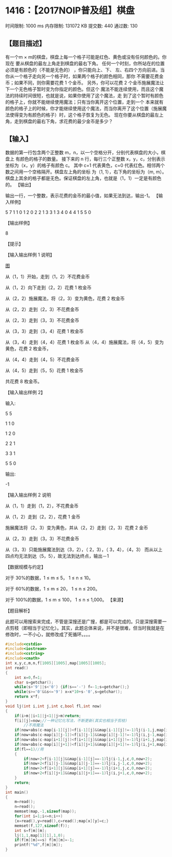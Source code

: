 # 1416：【2017NOIP普及组】棋盘

时间限制: 1000 ms         内存限制: 131072 KB
提交数: 440     通过数: 130

## 【题目描述】

有一个m × m的棋盘，棋盘上每一个格子可能是红色、黄色或没有任何颜色的。你现在 要从棋盘的最左上角走到棋盘的最右下角。 任何一个时刻，你所站在的位置必须是有颜色的（不能是无色的） ，你只能向上、下、 左、右四个方向前进。当你从一个格子走向另一个格子时，如果两个格子的颜色相同，那你 不需要花费金币；如果不同，则你需要花费 1 个金币。 另外，你可以花费 2 个金币施展魔法让下一个无色格子暂时变为你指定的颜色。但这个 魔法不能连续使用，而且这个魔法的持续时间很短，也就是说，如果你使用了这个魔法，走 到了这个暂时有颜色的格子上，你就不能继续使用魔法；只有当你离开这个位置，走到一个 本来就有颜色的格子上的时候，你才能继续使用这个魔法，而当你离开了这个位置（施展魔 法使得变为有颜色的格子）时，这个格子恢复为无色。 现在你要从棋盘的最左上角，走到棋盘的最右下角，求花费的最少金币是多少？

## 【输入】

数据的第一行包含两个正整数 m，n，以一个空格分开，分别代表棋盘的大小，棋盘上 有颜色的格子的数量。  接下来的 n 行，每行三个正整数 x，y，c，分别表示坐标为（x，y）的格子有颜色 c。 其中 c=1 代表黄色，c=0 代表红色。相邻两个数之间用一个空格隔开。棋盘左上角的坐标 为（1, 1），右下角的坐标为（m, m）。  棋盘上其余的格子都是无色。保证棋盘的左上角，也就是（1，1）一定是有颜色的。
【输出】

输出一行，一个整数，表示花费的金币的最小值，如果无法到达，输出-1。
【输入样例】

5 7
1 1 0
1 2 0
2 2 1
3 3 1
3 4 0
4 4 1
5 5 0

【输出样例】

8

【提示】

【输入输出样例 1 说明】

[图](1416a.jpg)

从（1，1）开始，走到（1，2）不花费金币

从（1，2）向下走到（2，2）花费 1 枚金币

从（2，2）施展魔法，将（2，3）变为黄色，花费 2 枚金币

从（2，2）走到（2，3）不花费金币

从（2，3）走到（3，3）不花费金币

从（3，3）走到（3，4）花费 1 枚金币

从（3，4）走到（4，4）花费 1 枚金币 从（4，4）施展魔法，将（4，5）变为黄色，花费 2 枚金币，

从（4，4）走到（4，5）不花费金币

从（4，5）走到（5，5）花费 1 枚金币

共花费 8 枚金币。

【输入输出样例 2】

输入:

5 5

1 1 0

1 2 0

2 2 1

3 3 1

5 5 0

输出:

-1

【输入输出样例 2 说明

从（1，1）走到（1，2），不花费金币

从（1，2）走到（2，2），花费 1 金币

施展魔法将（2，3）变为黄色，并从（2，2）走到（2，3）花费 2 金币

从（2，3）走到（3，3）不花费金币

从（3，3）只能施展魔法到达（3，2），（ 2，3），（ 3，4），（4，3） 而从以上四点均无法到达（5，5），故无法到达终点，输出－1  

【数据规模与约定】

对于 30%的数据，1 ≤ m ≤ 5， 1 ≤ n ≤ 10。

对于 60%的数据，1 ≤ m ≤ 20， 1 ≤ n ≤ 200。

对于 100%的数据，1 ≤ m ≤ 100， 1 ≤ n ≤ 1,000。
【来源】

【题目解析】

此题可以用搜索来完成，不管是深搜还是广搜，都是可以完成的。只是深搜需要一点剪枝（即相当于记忆化）。其实，此题总体来说，并不是很难，但当时我就是在修改时，一不小心，就修改成了死循环。。。。


```c
#include<cstdio> 
#include<iostream> 
#include<cstring> 
#include<cmath> 
int x,y,c,m,n,f[1005][1005],map[1005][1005]; 
int read()        
{        
    int x=0,f=1;      
    char s=getchar();        
    while(s>'9'||s<'0') {if(s=='-') f=-1;s=getchar();}        
    while(s>='0'&&s<='9') x=x*10+s-'0',s=getchar();        
    return x*f;        
}   
void lj(int i,int j,int c,bool fl,int now) 
{ 
    if(i>m||i<1||j<1||j>m)return; 
    f[i][j]=now;//一种记忆化写法，不断更新(其实也相当于剪枝) 
        //不用魔法 
    if(now+abs(c-map[i-1][j])<f[i-1][j]&&map[i-1][j]!=-1)lj(i-1,j,map[i-1][j],1,now+abs(c-map[i-1][j])); 
    if(now+abs(c-map[i][j-1])<f[i][j-1]&&map[i][j-1]!=-1)lj(i,j-1,map[i][j-1],1,now+abs(c-map[i][j-1])); 
    if(now+abs(c-map[i+1][j])<f[i+1][j]&&map[i+1][j]!=-1)lj(i+1,j,map[i+1][j],1,now+abs(c-map[i+1][j])); 
    if(now+abs(c-map[i][j+1])<f[i][j+1]&&map[i][j+1]!=-1)lj(i,j+1,map[i][j+1],1,now+abs(c-map[i][j+1])); 
    if(fl==1)//用 
    { 
        if(now+2<f[i-1][j]&&map[i-1][j]==-1)lj(i-1,j,c,0,now+2); 
        if(now+2<f[i][j-1]&&map[i][j-1]==-1)lj(i,j-1,c,0,now+2); 
        if(now+2<f[i+1][j]&&map[i+1][j]==-1)lj(i+1,j,c,0,now+2); 
        if(now+2<f[i][j+1]&&map[i][j+1]==-1)lj(i,j+1,c,0,now+2); 
    } 
    return; 
} 
int main() 
{ 
    m=read(); 
    n=read(); 
    memset(map,-1,sizeof(map)); 
    for(int i=1;i<=n;i++) 
    {x=read(),y=read(),c=read();map[x][y]=c;} 
    memset(f,127,sizeof(f)); 
    int s=f[m][m]; 
    lj(1,1,map[1][1],1,0); 
    if(f[m][m]==s) f[m][m]=-1; 
    printf("%d",f[m][m]); 
} 

```
